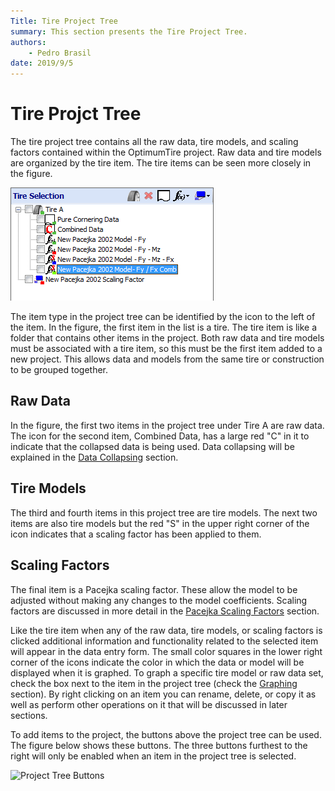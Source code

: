 ```yaml
---
Title: Tire Project Tree
summary: This section presents the Tire Project Tree.
authors:
    - Pedro Brasil   
date: 2019/9/5
---
```


# Tire Projct Tree

The tire project tree contains all the raw data, tire models, and scaling factors contained within the OptimumTire project. Raw data and tire models are organized by the tire item. The tire items can be seen more closely in the figure.

![Project Tree](../img/2_Screen_Layout/2_A_project_tree.png)

The item type in the project tree can be identified by the icon to the left of the item. In the figure, the first item in the list is a tire. The tire item is like a folder that contains other items in the project. Both raw data and tire models must be associated with a tire item, so this must be the first item added to a new project. This allows data and models from the same tire or construction to be grouped together.

## Raw Data

In the figure, the first two items in the project tree under Tire A are raw data. The icon for the second item, Combined Data, has a large red "C" in it to indicate that the collapsed data is being used. Data collapsing will be explained in the [Data Collapsing](../3_Raw_Tire_Data/D_Data_Collapsing.md) section.

## Tire Models

The third and fourth items in this project tree are tire models. The next two items are also tire models but the red "S" in the upper right corner of the icon indicates that a scaling factor has been applied to them.

## Scaling Factors

The final item is a Pacejka scaling factor. These allow the model to be adjusted without making any changes to the model coefficients. Scaling factors are discussed in more detail in the [Pacejka Scaling Factors](../9_References/I_Pacejka_Scaling_Factors.md) section.

Like the tire item when any of the raw data, tire models, or scaling factors is clicked additional information and functionality related to the selected item will appear in the data entry form. The small color squares in the lower right corner of the icons indicate the color in which the data or model will be displayed when it is graphed. To graph a specific tire model or raw data set, check the box next to the item in the project tree (check the [Graphing](../5_Graphing/5_Graphing.md) section). By right clicking on an item you can rename, delete, or copy it as well as perform other operations on it that will be discussed in later sections.

To add items to the project, the buttons above the project tree can be used. The figure below shows these buttons. The three buttons furthest to the right will only be enabled when an item in the project tree is selected.

![Project Tree Buttons](../img/2_Screen_Layout/2_C_project_tree.png)
